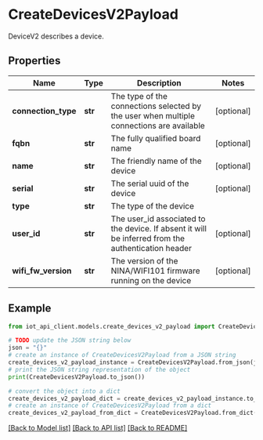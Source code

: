 # CreateDevicesV2Payload

DeviceV2 describes a device.

## Properties

Name | Type | Description | Notes
------------ | ------------- | ------------- | -------------
**connection_type** | **str** | The type of the connections selected by the user when multiple connections are available | [optional] 
**fqbn** | **str** | The fully qualified board name | [optional] 
**name** | **str** | The friendly name of the device | [optional] 
**serial** | **str** | The serial uuid of the device | [optional] 
**type** | **str** | The type of the device | 
**user_id** | **str** | The user_id associated to the device. If absent it will be inferred from the authentication header | [optional] 
**wifi_fw_version** | **str** | The version of the NINA/WIFI101 firmware running on the device | [optional] 

## Example

```python
from iot_api_client.models.create_devices_v2_payload import CreateDevicesV2Payload

# TODO update the JSON string below
json = "{}"
# create an instance of CreateDevicesV2Payload from a JSON string
create_devices_v2_payload_instance = CreateDevicesV2Payload.from_json(json)
# print the JSON string representation of the object
print(CreateDevicesV2Payload.to_json())

# convert the object into a dict
create_devices_v2_payload_dict = create_devices_v2_payload_instance.to_dict()
# create an instance of CreateDevicesV2Payload from a dict
create_devices_v2_payload_from_dict = CreateDevicesV2Payload.from_dict(create_devices_v2_payload_dict)
```
[[Back to Model list]](../README.md#documentation-for-models) [[Back to API list]](../README.md#documentation-for-api-endpoints) [[Back to README]](../README.md)


